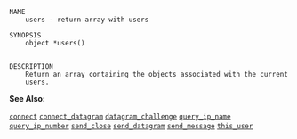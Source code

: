 
```
NAME
	users - return array with users

SYNOPSIS
	object *users()


DESCRIPTION
	Return an array containing the objects associated with the current
	users.

```

**See Also:**

 [`connect`](./connect.md)
 [`connect_datagram`](./connect_datagram.md)
 [`datagram_challenge`](./datagram_challenge.md)
 [`query_ip_name`](./query_ip_name.md)
 [`query_ip_number`](./query_ip_number.md)
 [`send_close`](./send_close.md)
 [`send_datagram`](./send_datagram.md)
 [`send_message`](./send_message.md)
 [`this_user`](./this_user.md)
